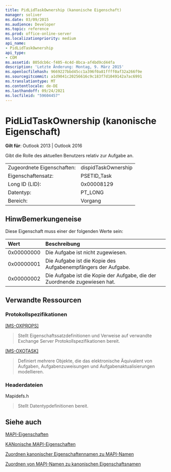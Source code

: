 ```yaml
---
title: PidLidTaskOwnership (kanonische Eigenschaft)
manager: soliver
ms.date: 03/09/2015
ms.audience: Developer
ms.topic: reference
ms.prod: office-online-server
ms.localizationpriority: medium
api_name:
- PidLidTaskOwnership
api_type:
- COM
ms.assetid: 805dcb6c-f405-4c4d-8bca-af4bd9cd44fa
description: 'Letzte Änderung: Montag, 9. März 2015'
ms.openlocfilehash: 9669227bbd45cc1a396f0a81ffff0af32a266f9e
ms.sourcegitcommit: a1d9041c20256616c9c183f7d1049142a7ac6991
ms.translationtype: MT
ms.contentlocale: de-DE
ms.lasthandoff: 09/24/2021
ms.locfileid: "59604457"
---
```

# <a name="pidlidtaskownership-canonical-property"></a>PidLidTaskOwnership (kanonische Eigenschaft)

  
  
**Gilt für**: Outlook 2013 | Outlook 2016 
  
Gibt die Rolle des aktuellen Benutzers relativ zur Aufgabe an.
  
|||
|:-----|:-----|
|Zugeordnete Eigenschaften:  <br/> |dispidTaskOwnership  <br/> |
|Eigenschaftensatz:  <br/> |PSETID_Task  <br/> |
|Long ID (LID):  <br/> |0x00008129  <br/> |
|Datentyp:  <br/> |PT_LONG  <br/> |
|Bereich:  <br/> |Vorgang  <br/> |
   
## <a name="remarks"></a>HinwBemerkungeneise

Diese Eigenschaft muss einer der folgenden Werte sein:
  
|**Wert**|**Beschreibung**|
|:-----|:-----|
|0x00000000  <br/> |Die Aufgabe ist nicht zugewiesen.  <br/> |
|0x00000001  <br/> |Die Aufgabe ist die Kopie des Aufgabenempfängers der Aufgabe.  <br/> |
|0x00000002  <br/> |Die Aufgabe ist die Kopie der Aufgabe, die der Zuordnende zugewiesen hat.  <br/> |
   
## <a name="related-resources"></a>Verwandte Ressourcen

### <a name="protocol-specifications"></a>Protokollspezifikationen

[[MS-OXPROPS]](https://msdn.microsoft.com/library/f6ab1613-aefe-447d-a49c-18217230b148%28Office.15%29.aspx)
  
> Stellt Eigenschaftssatzdefinitionen und Verweise auf verwandte Exchange Server Protokollspezifikationen bereit.
    
[[MS-OXOTASK]](https://msdn.microsoft.com/library/55600ec0-6195-4730-8436-59c7931ef27e%28Office.15%29.aspx)
  
> Definiert mehrere Objekte, die das elektronische Äquivalent von Aufgaben, Aufgabenzuweisungen und Aufgabenaktualisierungen modellieren.
    
### <a name="header-files"></a>Headerdateien

Mapidefs.h
  
> Stellt Datentypdefinitionen bereit.
    
## <a name="see-also"></a>Siehe auch



[MAPI-Eigenschaften](mapi-properties.md)
  
[KANonische MAPI-Eigenschaften](mapi-canonical-properties.md)
  
[Zuordnen kanonischer Eigenschaftennamen zu MAPI-Namen](mapping-canonical-property-names-to-mapi-names.md)
  
[Zuordnen von MAPI-Namen zu kanonischen Eigenschaftsnamen](mapping-mapi-names-to-canonical-property-names.md)

